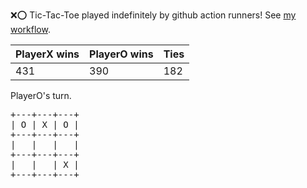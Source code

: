 :x::o: Tic-Tac-Toe played indefinitely by github action runners! See [my workflow](.github/workflows/play.yaml).

|PlayerX wins|PlayerO wins|Ties|
|-|-|-|
|431|390|182|

PlayerO's turn.

<pre>
+---+---+---+
| O | X | O |
+---+---+---+
|   |   |   |
+---+---+---+
|   |   | X |
+---+---+---+
</pre>